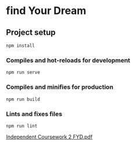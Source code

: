 # find Your Dream 

## Project setup
```
npm install
```

### Compiles and hot-reloads for development
```
npm run serve
```

### Compiles and minifies for production
```
npm run build
```

### Lints and fixes files
```
npm run lint
```

[Independent Coursework 2 FYD.pdf](https://github.com/htelmoudi/find-your-dream/files/14971568/Independent.Coursework.2.FYD.pdf)
